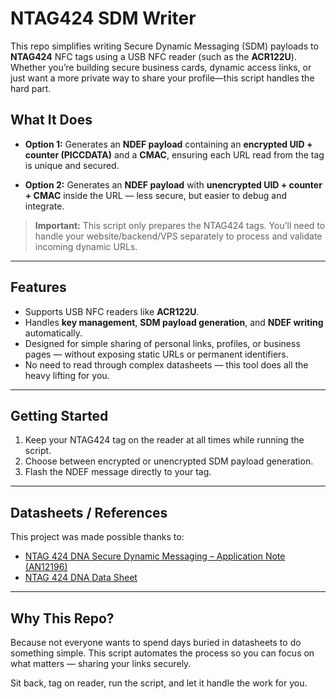 # NTAG424 SDM Writer

This repo simplifies writing Secure Dynamic Messaging (SDM) payloads to **NTAG424** NFC tags using a USB NFC reader (such as the **ACR122U**). Whether you’re building secure business cards, dynamic access links, or just want a more private way to share your profile—this script handles the hard part.

## What It Does

* **Option 1:**
  Generates an **NDEF payload** containing an **encrypted UID + counter (PICCDATA)** and a **CMAC**, ensuring each URL read from the tag is unique and secured.

* **Option 2:**
  Generates an **NDEF payload** with **unencrypted UID + counter + CMAC** inside the URL — less secure, but easier to debug and integrate.

> **Important:** This script only prepares the NTAG424 tags. You’ll need to handle your website/backend/VPS separately to process and validate incoming dynamic URLs.

---

## Features

* Supports USB NFC readers like **ACR122U**.
* Handles **key management**, **SDM payload generation**, and **NDEF writing** automatically.
* Designed for simple sharing of personal links, profiles, or business pages — without exposing static URLs or permanent identifiers.
* No need to read through complex datasheets — this tool does all the heavy lifting for you.

---

## Getting Started

1. Keep your NTAG424 tag on the reader at all times while running the script.
2. Choose between encrypted or unencrypted SDM payload generation.
3. Flash the NDEF message directly to your tag.

---

## Datasheets / References

This project was made possible thanks to:

* [NTAG 424 DNA Secure Dynamic Messaging – Application Note (AN12196)](https://www.nxp.com/docs/en/application-note/AN12196.pdf)
* [NTAG 424 DNA Data Sheet](https://www.nxp.com/docs/en/data-sheet/NT4H2421Gx.pdf)

---

## Why This Repo?

Because not everyone wants to spend days buried in datasheets to do something simple. This script automates the process so you can focus on what matters — sharing your links securely.

Sit back, tag on reader, run the script, and let it handle the work for you.


